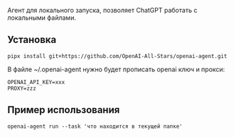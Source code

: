 Агент для локального запуска, позволяет ChatGPT работать с локальными файлами.

## Установка

```
pipx install git+https://github.com/OpenAI-All-Stars/openai-agent.git
```

В файле ~/.openai-agent нужно будет прописать openai ключ и прокси:

```
OPENAI_API_KEY=xxx
PROXY=zzz
```

## Пример использования

```
openai-agent run --task 'что находится в текущей папке'
```
